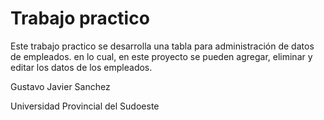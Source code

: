 # Trabajo practico
Este trabajo practico se desarrolla una tabla para administración de datos de empleados.
en lo cual, en este proyecto se pueden agregar, eliminar y editar los datos de los empleados.

Gustavo Javier Sanchez

Universidad Provincial del Sudoeste
